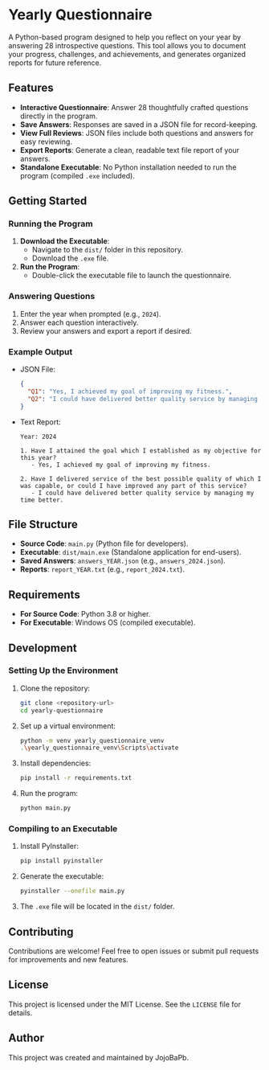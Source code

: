 # Yearly Questionnaire

A Python-based program designed to help you reflect on your year by answering 28 introspective questions. This tool allows you to document your progress, challenges, and achievements, and generates organized reports for future reference.

## Features

- **Interactive Questionnaire**: Answer 28 thoughtfully crafted questions directly in the program.
- **Save Answers**: Responses are saved in a JSON file for record-keeping.
- **View Full Reviews**: JSON files include both questions and answers for easy reviewing.
- **Export Reports**: Generate a clean, readable text file report of your answers.
- **Standalone Executable**: No Python installation needed to run the program (compiled `.exe` included).

## Getting Started

### Running the Program

1. **Download the Executable**:
   - Navigate to the `dist/` folder in this repository.
   - Download the `.exe` file.
2. **Run the Program**:
   - Double-click the executable file to launch the questionnaire.

### Answering Questions

1. Enter the year when prompted (e.g., `2024`).
2. Answer each question interactively.
3. Review your answers and export a report if desired.

### Example Output

- JSON File:

  ```json
  {
    "Q1": "Yes, I achieved my goal of improving my fitness.",
    "Q2": "I could have delivered better quality service by managing my time better."
  }
  ```

- Text Report:

  ```
  Year: 2024

  1. Have I attained the goal which I established as my objective for this year?
     - Yes, I achieved my goal of improving my fitness.

  2. Have I delivered service of the best possible quality of which I was capable, or could I have improved any part of this service?
     - I could have delivered better quality service by managing my time better.
  ```

## File Structure

- **Source Code**: `main.py` (Python file for developers).
- **Executable**: `dist/main.exe` (Standalone application for end-users).
- **Saved Answers**: `answers_YEAR.json` (e.g., `answers_2024.json`).
- **Reports**: `report_YEAR.txt` (e.g., `report_2024.txt`).

## Requirements

- **For Source Code**: Python 3.8 or higher.
- **For Executable**: Windows OS (compiled executable).

## Development

### Setting Up the Environment

1. Clone the repository:
   ```bash
   git clone <repository-url>
   cd yearly-questionnaire
   ```
2. Set up a virtual environment:
   ```bash
   python -m venv yearly_questionnaire_venv
   .\yearly_questionnaire_venv\Scripts\activate
   ```
3. Install dependencies:
   ```bash
   pip install -r requirements.txt
   ```
4. Run the program:
   ```bash
   python main.py
   ```

### Compiling to an Executable

1. Install PyInstaller:
   ```bash
   pip install pyinstaller
   ```
2. Generate the executable:
   ```bash
   pyinstaller --onefile main.py
   ```
3. The `.exe` file will be located in the `dist/` folder.

## Contributing

Contributions are welcome! Feel free to open issues or submit pull requests for improvements and new features.

## License

This project is licensed under the MIT License. See the `LICENSE` file for details.

## Author

This project was created and maintained by JojoBaPb.
